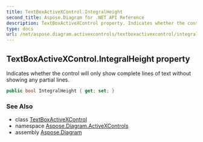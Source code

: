 ```yaml
---
title: TextBoxActiveXControl.IntegralHeight
second_title: Aspose.Diagram for .NET API Reference
description: TextBoxActiveXControl property. Indicates whether the control will only show complete lines of text without showing any partial lines
type: docs
url: /net/aspose.diagram.activexcontrols/textboxactivexcontrol/integralheight/
---
```

## TextBoxActiveXControl.IntegralHeight property

Indicates whether the control will only show complete lines of text without showing any partial lines.

```csharp
public bool IntegralHeight { get; set; }
```

### See Also

* class [TextBoxActiveXControl](../)
* namespace [Aspose.Diagram.ActiveXControls](../../textboxactivexcontrol/)
* assembly [Aspose.Diagram](../../../)


